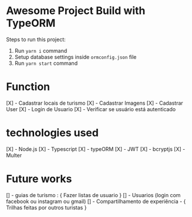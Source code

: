 # Awesome Project Build with TypeORM

Steps to run this project:

1. Run `yarn i` command
2. Setup database settings inside `ormconfig.json` file
3. Run `yarn start` command


 

# Function

 [X] - Cadastrar locais de turismo
 [X] - Cadastrar Imagens
 [X] - Cadastrar User
 [X] - Login de Usuario
 [X] - Verificar se usuário está autenticado


# technologies used

 [X] - Node.js
 [X] - Typescript
 [X] - typeORM
 [X] - JWT
 [X] - bcryptjs
 [X] - Multer 

# Future works

 [] - guias de turismo : { Fazer listas de usuario }
 [] - Usuarios (login com facebook ou instagram ou gmail)
 [] - Compartilhamento de experiência - { Trilhas feitas por outros turistas }
 